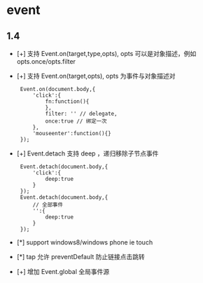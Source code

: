# event

## 1.4

 - [+] 支持 Event.on(target,type,opts), opts 可以是对象描述，例如 opts.once/opts.filter
 - [+] 支持 Event.on(target,opts), opts 为事件与对象描述对

        Event.on(document.body,{
            'click':{
                fn:function(){
                },
                filter: '' // delegate,
                once:true // 绑定一次
            },
            'mouseenter':function(){}
        });

 - [+] Event.detach 支持 deep ，递归移除子节点事件

        Event.detach(document.body,{
            'click':{
                deep:true
            }
        });
        Event.detach(document.body,{
            // 全部事件
            '':{
                deep:true
            }
        });

 - [*] support windows8/windows phone ie touch
 - [*] tap 允许 preventDefault 防止链接点击跳转
 - [+] 增加 Event.global 全局事件源